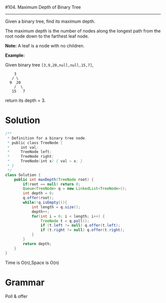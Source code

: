 #104.  Maximum Depth of Binary Tree

------

Given a binary tree, find its maximum depth.

The maximum depth is the number of nodes along the longest path from the root node down to the farthest leaf node.

**Note:** A leaf is a node with no children.

**Example:**

Given binary tree `[3,9,20,null,null,15,7]`,

```
    3
   / \
  9  20
    /  \
   15   7
```

return its depth = 3.

# Solution

```java
/**
 * Definition for a binary tree node.
 * public class TreeNode {
 *     int val;
 *     TreeNode left;
 *     TreeNode right;
 *     TreeNode(int x) { val = x; }
 * }
 */
class Solution {
    public int maxDepth(TreeNode root) {
        if(root == null) return 0;
        Queue<TreeNode> q = new LinkedList<TreeNode>();
        int depth = 0;
        q.offer(root);
        while(!q.isEmpty()){
            int length = q.size();
            depth++;
            for(int i = 0; i < length; i++) {
                TreeNode t = q.poll();
                if (t.left != null) q.offer(t.left);
                if (t.right != null) q.offer(t.right);
            }            
        }
        return depth;
    }
}
```

Time is O(n),Space is O(n)

# Grammar 

Poll & offer